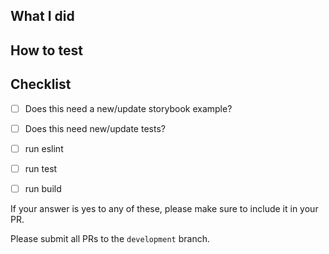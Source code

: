 ## What I did

## How to test


## Checklist
- [ ] Does this need a new/update storybook example?
- [ ] Does this need new/update tests?

- [ ] run eslint
- [ ] run test
- [ ] run build

If your answer is yes to any of these, please make sure to include it in your PR.

Please submit all PRs to the `development` branch.
